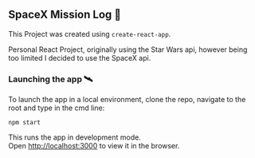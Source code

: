 ## SpaceX Mission Log 🚀

This Project was created using ```create-react-app```.

Personal React Project, originally using the Star Wars api, however being too limited I decided to use the SpaceX api.

### Launching the app 🛰

To launch the app in a local environment, clone the repo, navigate to the root and type in the cmd line:

```npm start```

This runs the app in development mode.<br />
Open [http://localhost:3000](http://localhost:3000) to view it in the browser.
